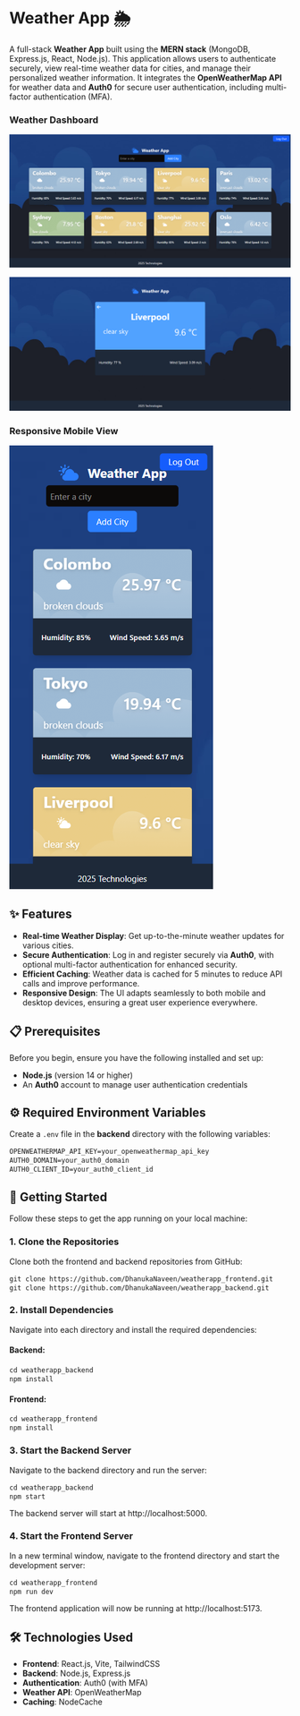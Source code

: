 # Weather App 🌦️

A full-stack **Weather App** built using the **MERN stack** (MongoDB, Express.js, React, Node.js). This application allows users to authenticate securely, view real-time weather data for cities, and manage their personalized weather information. It integrates the **OpenWeatherMap API** for weather data and **Auth0** for secure user authentication, including multi-factor authentication (MFA).


### Weather Dashboard
![Login Page](assets/login.png)

![Weather Dashboard](assets/view.png)

### Responsive Mobile View
![Mobile View](assets/mobile.png)


## ✨ Features

- **Real-time Weather Display**: Get up-to-the-minute weather updates for various cities.
- **Secure Authentication**: Log in and register securely via **Auth0**, with optional multi-factor authentication for enhanced security.
- **Efficient Caching**: Weather data is cached for 5 minutes to reduce API calls and improve performance.
- **Responsive Design**: The UI adapts seamlessly to both mobile and desktop devices, ensuring a great user experience everywhere.

## 📋 Prerequisites

Before you begin, ensure you have the following installed and set up:

- **Node.js** (version 14 or higher)
- An **Auth0** account to manage user authentication credentials

## ⚙️ Required Environment Variables

Create a `.env` file in the **backend** directory with the following variables:

```
OPENWEATHERMAP_API_KEY=your_openweathermap_api_key  
AUTH0_DOMAIN=your_auth0_domain  
AUTH0_CLIENT_ID=your_auth0_client_id
```

## 🚀 Getting Started

Follow these steps to get the app running on your local machine:

### 1. Clone the Repositories

Clone both the frontend and backend repositories from GitHub:

```
git clone https://github.com/DhanukaNaveen/weatherapp_frontend.git  
git clone https://github.com/DhanukaNaveen/weatherapp_backend.git
```

### 2. Install Dependencies

Navigate into each directory and install the required dependencies:

#### Backend:

```
cd weatherapp_backend  
npm install
```

#### Frontend:

```
cd weatherapp_frontend  
npm install
```

### 3. Start the Backend Server

Navigate to the backend directory and run the server:

```
cd weatherapp_backend  
npm start
```
The backend server will start at http://localhost:5000.

### 4. Start the Frontend Server

In a new terminal window, navigate to the frontend directory and start the development server:

```
cd weatherapp_frontend  
npm run dev
```
The frontend application will now be running at http://localhost:5173.


## 🛠️ Technologies Used

- **Frontend**: React.js, Vite, TailwindCSS
- **Backend**: Node.js, Express.js
- **Authentication**: Auth0 (with MFA)
- **Weather API**: OpenWeatherMap
- **Caching**: NodeCache


